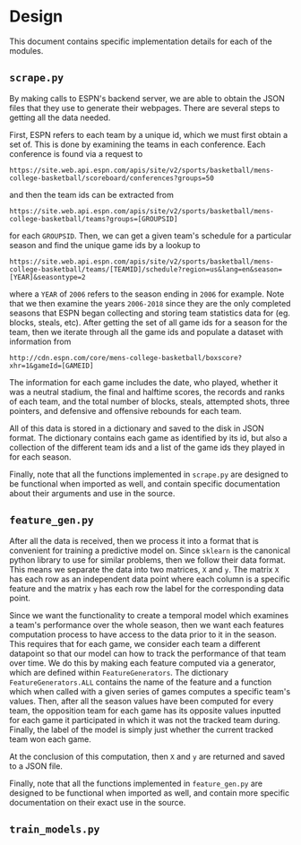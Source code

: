 # Design

This document contains specific implementation details for each of the modules.

## `scrape.py`

By making calls to ESPN's backend server, we are able to obtain the JSON files that they use to generate their webpages. There are several steps to getting all the data needed.

First, ESPN refers to each team by a unique id, which we must first obtain a set of. This is done by examining the teams in each conference. Each conference is found via a request to

`https://site.web.api.espn.com/apis/site/v2/sports/basketball/mens-college-basketball/scoreboard/conferences?groups=50`

and then the team ids can be extracted from

`https://site.web.api.espn.com/apis/site/v2/sports/basketball/mens-college-basketball/teams?groups=[GROUPSID]`

for each `GROUPSID`. Then, we can get a given team's schedule for a particular season and find the unique game ids by a lookup to 

`https://site.web.api.espn.com/apis/site/v2/sports/basketball/mens-college-basketball/teams/[TEAMID]/schedule?region=us&lang=en&season=[YEAR]&seasontype=2`

where a `YEAR` of `2006` refers to the season ending in `2006` for example. Note that we then examine the years `2006-2018` since they are the only completed seasons that ESPN began collecting and storing team statistics data for (eg. blocks, steals, etc). After getting the set of all game ids for a season for the team, then we iterate through all the game ids and populate a dataset with information from

`http://cdn.espn.com/core/mens-college-basketball/boxscore?xhr=1&gameId=[GAMEID]`

The information for each game includes the date, who played, whether it was a neutral stadium, the final and halftime scores, the records and ranks of each team, and the total number of blocks, steals, attempted shots, three pointers, and defensive and offensive rebounds for each team.

All of this data is stored in a dictionary and saved to the disk in JSON format. The dictionary contains each game as identified by its id, but also a collection of the different team ids and a list of the game ids they played in for each season.


Finally, note that all the functions implemented in `scrape.py` are designed to be functional when imported as well, and contain specific documentation about their arguments and use in the source.

## `feature_gen.py` 

After all the data is received, then we process it into a format that is convenient for training a predictive model on. Since `sklearn` is the canonical python library to use for similar problems, then we follow their data format. This means we separate the data into two matrices, `X` and `y`. The matrix `X` has each row as an independent data point where each column is a specific feature and the matrix `y` has each row the label for the corresponding data point.

Since we want the functionality to create a temporal model which examines a team's performance over the whole season, then we want each features computation process to have access to the data prior to it in the season. This requires that for each game, we consider each team a different datapoint so that our model can how to track the performance of that team over time. We do this by making each feature computed via a generator, which are defined within `FeatureGenerators`. The dictionary `FeatureGenerators.ALL` contains the name of the feature and a function which when called with a given series of games computes a specific team's values. Then, after all the season values have been computed for every team, the opposition team for each game has its opposite values inputted for each game it participated in which it was not the tracked team during. Finally, the label of the model is simply just whether the current tracked team won each game.

At the conclusion of this computation, then `X` and `y` are returned and saved to a JSON file.



Finally, note that all the functions implemented in `feature_gen.py` are designed to be functional when imported as well, and contain more specific documentation on their exact use in the source.

## `train_models.py`


